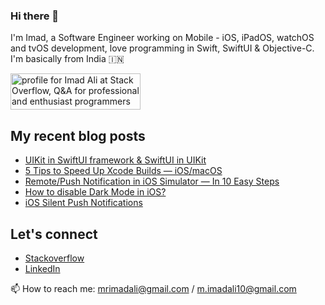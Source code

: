 ### Hi there 👋

I'm Imad, a Software Engineer working on Mobile - iOS, iPadOS, watchOS and tvOS development, love programming in Swift, SwiftUI & Objective-C. I'm basically from India 🇮🇳

<a href="https://stackoverflow.com/users/1025063/imad-ali"><img src="https://stackoverflow.com/users/flair/1025063.png" width="208" height="58" alt="profile for Imad Ali at Stack Overflow, Q&amp;A for professional and enthusiast programmers" title="profile for Imad Ali at Stack Overflow, Q&amp;A for professional and enthusiast programmers"></a>

## My recent blog posts


- [UIKit in SwiftUI framework & SwiftUI in UIKit](https://imad-ali.medium.com/uikit-in-swiftui-framework-swiftui-in-uikit-cc8ab8f2f1f4)
- [5 Tips to Speed Up Xcode Builds — iOS/macOS](https://imad-ali.medium.com/5-tips-to-speed-up-xcode-builds-ios-macos-8aafa5a0838c)
- [Remote/Push Notification in iOS Simulator — In 10 Easy Steps](https://imad-ali.medium.com/remote-notification-in-ios-simulator-xcode-11-4-or-later-ios-13-4-or-later-8e5a77881ef0)
- [How to disable Dark Mode in iOS?](https://imad-ali.medium.com/how-to-disable-dark-mode-in-ios-5f959955a037)
- [iOS Silent Push Notifications](https://imad-ali.medium.com/ios-silent-push-notifications-84009d57794c)

## Let's connect

- [Stackoverflow](https://stackoverflow.com/users/1025063/imad-ali)
- [LinkedIn](https://www.linkedin.com/in/imad-ali/)


📫 How to reach me: mrimadali@gmail.com / m.imadali10@gmail.com
